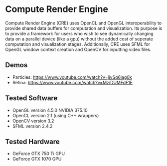 # Compute Render Engine

Compute Render Engine (CRE) uses OpenCL and OpenGL interoperability to provide shared data buffers for computation and visualization.  Its purpose is to provide a framework for users who wish to see dynamically changing data on a parallel device (like a gpu) without the added cost of seperate computation and visualization stages.  Additionally, CRE uses SFML for OpenGL window context creation and OpenCV for inputting video files.

## Demos
- Particles: https://www.youtube.com/watch?v=jjvSq6iag0k
- Retina: https://www.youtube.com/watch?v=MzjDUMFdF1E

## Tested Software
- OpenGL version 4.5.0 NVIDIA 375.10
- OpenCL version 2.1 (using C++ wrappers)
- OpenCV version 3.2
- SFML version 2.4.2

## Tested Hardware
- GeForce GTX 750 Ti GPU
- GeForce GTX 1070 GPU

